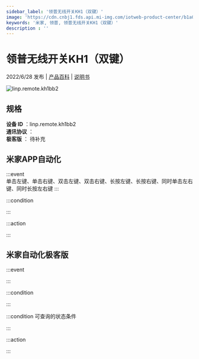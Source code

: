 ```yaml
---
sidebar_label: '领普无线开关KH1（双键）'
image: 'https://cdn.cnbj1.fds.api.mi-img.com/iotweb-product-center/b1a08289315b1a2113576d86b8c0c56b_1655773189394.png?GalaxyAccessKeyId=AKVGLQWBOVIRQ3XLEW&Expires=9223372036854775807&Signature=U+BmrpNSrNo4gqfW4vdzRySGcbU='
keywords: '米家, 领普, 领普无线开关KH1（双键）'
description : ''
---
```

# 领普无线开关KH1（双键）

2022/6/28 发布 | [产品百科](https://home.mi.com/webapp/content/baike/product/index.html?model=linp.remote.kh1bb2/) | [说明书](https://home.mi.com/views/introduction.html?model=linp.remote.kh1bb2&region=cn)

![linp.remote.kh1bb2](https://cdn.cnbj1.fds.api.mi-img.com/iotweb-product-center/b1a08289315b1a2113576d86b8c0c56b_1655773189394.png?GalaxyAccessKeyId=AKVGLQWBOVIRQ3XLEW&Expires=9223372036854775807&Signature=U+BmrpNSrNo4gqfW4vdzRySGcbU=)

## 规格  
> 
**设备 ID** ：linp.remote.kh1bb2  
**通讯协议** ：  
**极客版**  ： 待补充 


## 米家APP自动化  

:::event  
单击左键、单击右键、双击左键、双击右键、长按左键、长按右键、同时单击左右键、同时长按左右键
:::

:::condition  

:::

:::action   

:::

## 米家自动化极客版  

:::event  

:::

:::condition  

:::

:::condition 可查询的状态条件  

:::

:::action  

:::

        
